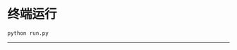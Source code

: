 # 终端运行

```shell
python run.py
```
******************************************************************************************************************************************************************************************************************************************************************************************************************